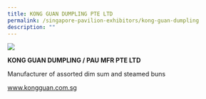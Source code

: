 ```yaml
---
title: KONG GUAN DUMPLING PTE LTD
permalink: /singapore-pavilion-exhibitors/kong-guan-dumpling
description: ""
---
```

<div class="flex-container">
	<div class="flex-image"><img src=https://drive.google.com/u/0/uc?id=1BS5PBeFb-bycOKs4xO1UJQC0BdZylZUc&export=download"/></div>
	<div class="flex-paragraph">
		<p><span style="text-transform: uppercase;"><strong>KONG GUAN DUMPLING / PAU MFR PTE LTD</strong></span></p>
		<p>Manufacturer of assorted dim sum and steamed buns</p>
		<p><a href="www.kongguan.com.sg" target="_blank">www.kongguan.com.sg</a></p>
	</div>
</div>
		
